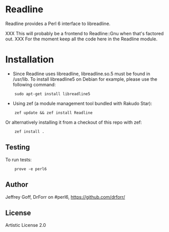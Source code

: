 Readline
=======

Readline provides a Perl 6 interface to libreadline.

XXX This will probably be a frontend to Readline::Gnu when that's factored out.
XXX For the moment keep all the code here in the Readline module.

Installation
============

* Since Readline uses libreadline, libreadline.so.5 must be found in /usr/lib.
To install libreadline5 on Debian for example, please use the following command:

```
	sudo apt-get install libreadline5
```

* Using zef (a module management tool bundled with Rakudo Star):

```
    zef update && zef install Readline
```

Or alternatively installing it from a checkout of this repo with zef:

```
    zef install .
```

## Testing

To run tests:

```
    prove -e perl6
```

## Author

Jeffrey Goff, DrForr on #perl6, https://github.com/drforr/

## License

Artistic License 2.0
